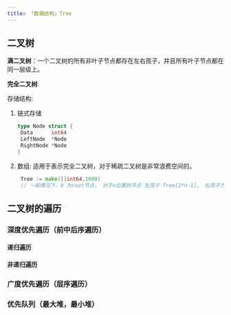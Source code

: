 ```yaml
---
title: 「数据结构」Tree
---
```




## 二叉树

**满二叉树**：一个二叉树的所有非叶子节点都存在左右孩子，并且所有叶子节点都在同一层级上。

**完全二叉树**:



存储结构:

1. 链式存储

   ```go
   type Node struct {
   	Data      int64
   	LeftNode  *Node
   	RightNode *Node
   }
   ```

2. 数组: 适用于表示完全二叉树，对于稀疏二叉树是非常浪费空间的。              

   ```go
   	Tree := make([]int64,1000)
   	// 一般情况下，0 为root节点。 对于n位置的节点 左孩子 Tree[2*n-1]， 右孩子为Tree[2*n]
   ```

   



## 二叉树的遍历

### 深度优先遍历（前中后序遍历）



#### 递归遍历



#### 非递归遍历



### 广度优先遍历（层序遍历）





### 优先队列（最大堆，最小堆）